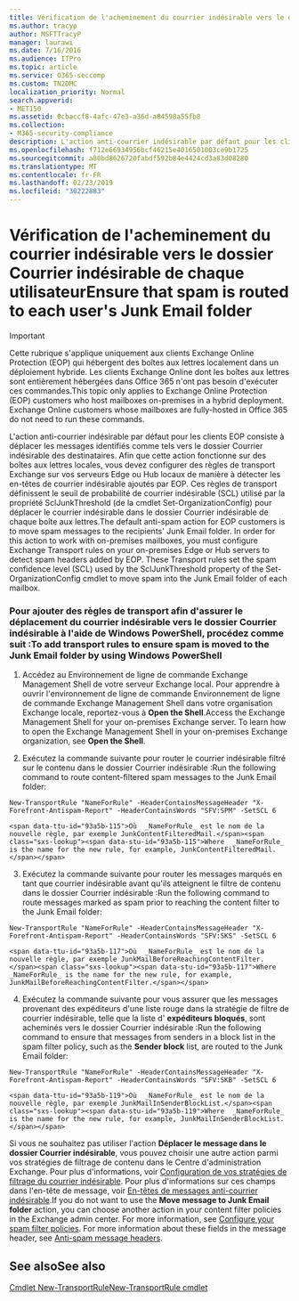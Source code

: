 ```yaml
---
title: Vérification de l'acheminement du courrier indésirable vers le dossier Courrier indésirable de chaque utilisateur
ms.author: tracyp
author: MSFTTracyP
manager: laurawi
ms.date: 7/16/2016
ms.audience: ITPro
ms.topic: article
ms.service: O365-seccomp
ms.custom: TN2DMC
localization_priority: Normal
search.appverid:
- MET150
ms.assetid: 0cbaccf8-4afc-47e3-a36d-a84598a55fb8
ms.collection:
- M365-security-compliance
description: L'action anti-courrier indésirable par défaut pour les clients EOP consiste à déplacer les messages identifiés comme tels vers le dossier Courrier indésirable des destinataires. Afin que cette action fonctionne sur des boîtes aux lettres locales, vous devez configurer des règles de transport Exchange sur vos serveurs Edge ou Hub locaux de manière à détecter les en-têtes de courrier indésirable ajoutés par EOP. Ces règles de transport définissent le seuil de probabilité de courrier indésirable (SCL) utilisé par la propriété SclJunkThreshold (de la cmdlet Set-OrganizationConfig) pour déplacer le courrier indésirable dans le dossier Courrier indésirable de chaque boîte aux lettres.
ms.openlocfilehash: f712e66934956bcf46215e4016501003ce9b1725
ms.sourcegitcommit: a80bd8626720fabdf592b84e4424cd3a83d08280
ms.translationtype: MT
ms.contentlocale: fr-FR
ms.lasthandoff: 02/23/2019
ms.locfileid: "30222883"
---
```

# <a name="ensure-that-spam-is-routed-to-each-users-junk-email-folder"></a><span data-ttu-id="93a5b-105">Vérification de l'acheminement du courrier indésirable vers le dossier Courrier indésirable de chaque utilisateur</span><span class="sxs-lookup"><span data-stu-id="93a5b-105">Ensure that spam is routed to each user's Junk Email folder</span></span>

> [!IMPORTANT]
> <span data-ttu-id="93a5b-p102">Cette rubrique s'applique uniquement aux clients Exchange Online Protection (EOP) qui hébergent des boîtes aux lettres localement dans un déploiement hybride. Les clients Exchange Online dont les boîtes aux lettres sont entièrement hébergées dans Office 365 n'ont pas besoin d'exécuter ces commandes.</span><span class="sxs-lookup"><span data-stu-id="93a5b-p102">This topic only applies to Exchange Online Protection (EOP) customers who host mailboxes on-premises in a hybrid deployment. Exchange Online customers whose mailboxes are fully-hosted in Office 365 do not need to run these commands.</span></span> 
  
<span data-ttu-id="93a5b-p103">L'action anti-courrier indésirable par défaut pour les clients EOP consiste à déplacer les messages identifiés comme tels vers le dossier Courrier indésirable des destinataires. Afin que cette action fonctionne sur des boîtes aux lettres locales, vous devez configurer des règles de transport Exchange sur vos serveurs Edge ou Hub locaux de manière à détecter les en-têtes de courrier indésirable ajoutés par EOP. Ces règles de transport définissent le seuil de probabilité de courrier indésirable (SCL) utilisé par la propriété SclJunkThreshold (de la cmdlet Set-OrganizationConfig) pour déplacer le courrier indésirable dans le dossier Courrier indésirable de chaque boîte aux lettres.</span><span class="sxs-lookup"><span data-stu-id="93a5b-p103">The default anti-spam action for EOP customers is to move spam messages to the recipients' Junk Email folder. In order for this action to work with on-premises mailboxes, you must configure Exchange Transport rules on your on-premises Edge or Hub servers to detect spam headers added by EOP. These Transport rules set the spam confidence level (SCL) used by the SclJunkThreshold property of the Set-OrganizationConfig cmdlet to move spam into the Junk Email folder of each mailbox.</span></span> 
  
### <a name="to-add-transport-rules-to-ensure-spam-is-moved-to-the-junk-email-folder-by-using-windows-powershell"></a><span data-ttu-id="93a5b-111">Pour ajouter des règles de transport afin d'assurer le déplacement du courrier indésirable vers le dossier Courrier indésirable à l'aide de Windows PowerShell, procédez comme suit :</span><span class="sxs-lookup"><span data-stu-id="93a5b-111">To add transport rules to ensure spam is moved to the Junk Email folder by using Windows PowerShell</span></span>

1. <span data-ttu-id="93a5b-p104">Accédez au Environnement de ligne de commande Exchange Management Shell de votre serveur Exchange local. Pour apprendre à ouvrir l'environnement de ligne de commande Environnement de ligne de commande Exchange Management Shell dans votre organisation Exchange locale, reportez-vous à **Open the Shell**.</span><span class="sxs-lookup"><span data-stu-id="93a5b-p104">Access the Exchange Management Shell for your on-premises Exchange server. To learn how to open the Exchange Management Shell in your on-premises Exchange organization, see **Open the Shell**.</span></span>
    
2. <span data-ttu-id="93a5b-114">Exécutez la commande suivante pour router le courrier indésirable filtré sur le contenu dans le dossier Courrier indésirable :</span><span class="sxs-lookup"><span data-stu-id="93a5b-114">Run the following command to route content-filtered spam messages to the Junk Email folder:</span></span>
    
  ```
  New-TransportRule "NameForRule" -HeaderContainsMessageHeader "X-Forefront-Antispam-Report" -HeaderContainsWords "SFV:SPM" -SetSCL 6
  ```

    <span data-ttu-id="93a5b-115">Où  _NameForRule_ est le nom de la nouvelle règle, par exemple JunkContentFilteredMail.</span><span class="sxs-lookup"><span data-stu-id="93a5b-115">Where  _NameForRule_ is the name for the new rule, for example, JunkContentFilteredMail.</span></span> 
    
3. <span data-ttu-id="93a5b-116">Exécutez la commande suivante pour router les messages marqués en tant que courrier indésirable avant qu'ils atteignent le filtre de contenu dans le dossier Courrier indésirable :</span><span class="sxs-lookup"><span data-stu-id="93a5b-116">Run the following command to route messages marked as spam prior to reaching the content filter to the Junk Email folder:</span></span>
    
  ```
  New-TransportRule "NameForRule" -HeaderContainsMessageHeader "X-Forefront-Antispam-Report" -HeaderContainsWords "SFV:SKS" -SetSCL 6
  ```

    <span data-ttu-id="93a5b-117">Où  _NameForRule_ est le nom de la nouvelle règle, par exemple JunkMailBeforeReachingContentFilter.</span><span class="sxs-lookup"><span data-stu-id="93a5b-117">Where  _NameForRule_ is the name for the new rule, for example, JunkMailBeforeReachingContentFilter.</span></span> 
    
4. <span data-ttu-id="93a5b-118">Exécutez la commande suivante pour vous assurer que les messages provenant des expéditeurs d'une liste rouge dans la stratégie de filtre de courrier indésirable, telle que la liste d' **expéditeurs bloqués**, sont acheminés vers le dossier Courrier indésirable :</span><span class="sxs-lookup"><span data-stu-id="93a5b-118">Run the following command to ensure that messages from senders in a block list in the spam filter policy, such as the **Sender block** list, are routed to the Junk Email folder:</span></span> 
    
  ```
  New-TransportRule "NameForRule" -HeaderContainsMessageHeader "X-Forefront-Antispam-Report" -HeaderContainsWords "SFV:SKB" -SetSCL 6
  ```

    <span data-ttu-id="93a5b-119">Où  _NameForRule_ est le nom de la nouvelle règle, par exemple JunkMailInSenderBlockList.</span><span class="sxs-lookup"><span data-stu-id="93a5b-119">Where  _NameForRule_ is the name for the new rule, for example, JunkMailInSenderBlockList.</span></span> 
    
<span data-ttu-id="93a5b-p105">Si vous ne souhaitez pas utiliser l'action **Déplacer le message dans le dossier Courrier indésirable**, vous pouvez choisir une autre action parmi vos stratégies de filtrage de contenu dans le Centre d'administration Exchange. Pour plus d'informations, voir [Configuration de vos stratégies de filtrage du courrier indésirable](configure-your-spam-filter-policies.md). Pour plus d'informations sur ces champs dans l'en-tête de message, voir [En-têtes de messages anti-courrier indésirable](anti-spam-message-headers.md).</span><span class="sxs-lookup"><span data-stu-id="93a5b-p105">If you do not want to use the **Move message to Junk Email folder** action, you can choose another action in your content filter policies in the Exchange admin center. For more information, see [Configure your spam filter policies](configure-your-spam-filter-policies.md). For more information about these fields in the message header, see [Anti-spam message headers](anti-spam-message-headers.md).</span></span>
  
## <a name="see-also"></a><span data-ttu-id="93a5b-123">See also</span><span class="sxs-lookup"><span data-stu-id="93a5b-123">See also</span></span>

[<span data-ttu-id="93a5b-124">Cmdlet New-TransportRule</span><span class="sxs-lookup"><span data-stu-id="93a5b-124">New-TransportRule cmdlet</span></span>](https://technet.microsoft.com/library/bb125138%28v=exchg.160%29.aspx)

